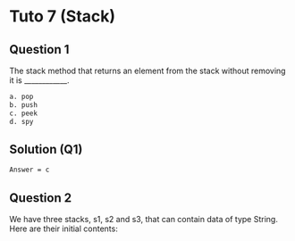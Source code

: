 # Tuto 7 (Stack)

## Question 1
The stack method that returns an element from the stack without removing it is ____________.
```bash
a. pop
b. push
c. peek
d. spy
```
## Solution (Q1)
```bash
Answer = c
```

## Question 2
We have three stacks, s1, s2 and s3, that can contain data of type String. Here are their initial contents:

